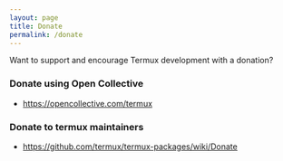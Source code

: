 ```yaml
---
layout: page
title: Donate
permalink: /donate
---
```


Want to support and encourage Termux development with a donation?

### Donate using Open Collective

- <https://opencollective.com/termux>

### Donate to termux maintainers

- <https://github.com/termux/termux-packages/wiki/Donate>
